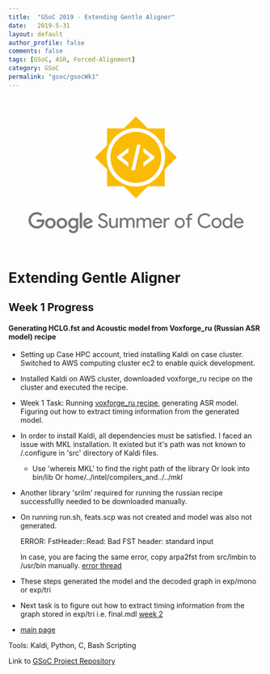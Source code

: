 ```yaml
---
title:  "GSoC 2019 - Extending Gentle Aligner"
date:   2019-5-31
layout: default
author_profile: false
comments: false
tags: [GSoC, ASR, Forced-Alignment]
category: GSoC
permalink: "gsoc/gsocWk1"
---
```


![GSoC](/icons/GSoC.png)

<h1> Extending Gentle Aligner </h1>
<h2> Week 1 Progress </h2>
<h4> Generating HCLG.fst and Acoustic model from Voxforge_ru (Russian ASR model) recipe </h4>

* Setting up Case HPC account, tried installing Kaldi on case cluster. Switched to AWS computing cluster ec2 to enable quick development.
* Installed Kaldi on AWS cluster, downloaded voxforge_ru recipe on the cluster and executed the recipe.
* Week 1 Task: Running [voxforge_ru recipe](https://github.com/grib0ed0v/kaldi-for-russian), generating ASR model. Figuring out how to extract timing information from the generated model.

* In order to install Kaldi, all dependencies must be satisfied. I faced an issue with MKL installation. It existed but it's path was not known to /.configure in 'src' directory of Kaldi files.

    * Use 'whereis MKL' to find the right path of the library Or look into bin/lib Or home/../intel/compilers_and../../mkl

* Another library 'srilm' required for running the russian recipe successfullly needed to be downloaded manually. 

* On running run.sh, feats.scp was not created and model was also not generated.
    
    ERROR: FstHeader::Read: Bad FST header: standard input

    In case, you are facing the same error, copy arpa2fst from src/lmbin to /usr/bin manually.
    [error thread](https://github.com/grib0ed0v/kaldi-for-russian/issues/1)

* These steps generated the model and the decoded graph in exp/mono or exp/tri 

* Next task is to figure out how to extract timing information from the graph stored in exp/tri i.e. final.mdl 
  [week 2](https://shreya2111.github.io/gsoc/gsocWk2)
* [main page](https://shreya2111.github.io/gsoc)

Tools:
Kaldi, Python, C, Bash Scripting

Link to [GSoC Project Repository](https://github.com/shreya2111/gentle-labs)

